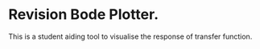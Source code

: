 # Revision Bode Plotter.

This is a student aiding tool to visualise the response of transfer function.
